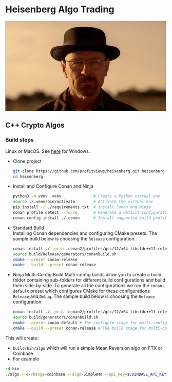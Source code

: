 # Heisenberg Algo Trading

<img src="/assets/images/heisenberg_photo.jpg" style="width:500px"> 

## C++ Crypto Algos

### Build steps

Linux or MacOS.  See [here](https://github.com/profitviews/heisenberg/blob/main/windows.md) for Windows.

* Clone project
   ```bash
   git clone https://github.com/profitviews/heisenberg.git heisenberg
   cd heisenberg
   ```

* Install and Configure Conan and Ninja
   ```bash
   python3 -m venv .venv              # Create a Python virtual env
   source ./.venv/bin/activate        # Activate the virtual env
   pip install -r ./requirements.txt  # Install Conan and Ninja
   conan profile detect --force       # Generate a default configuration with the local machine settings
   conan config install ./.conan      # Install supported build profiles from ./.conan to ./conan2
   ```

* Standard Build  
   Installing Conan dependencies and configuring CMake presets.
   The sample build below is choosing the `Release` configuration:
   ```bash
   conan install ./ -pr:h .conan2/profiles/gcc/12/x64-libstdc++11-release -pr:b .conan2/profiles/gcc/12/x64-libstdc++11-release --build missing
   source build/Release/generators/conanbuild.sh
   cmake --preset conan-release
   cmake --build --preset conan-release
   ```
   
* Ninja Multi-Config Build
   Multi-config builds allow you to create a build folder containing sub-folders for different build configurations and build them side-by-side.
   To generate all the configurations we run the `conan-default` preset which configures CMake for these configurations `Release` and `Debug`. The sample build below is choosing the `Release` configuration:
   ```bash
   conan install ./ -pr:h .conan2/profiles/gcc/12/x64-libstdc++11-release -pr:b .conan2/profiles/gcc/12/x64-libstdc++11-release --build missing -c tools.cmake.cmaketoolchain:generator="Ninja Multi-Config"
   source build/generators/conanbuild.sh
   cmake --preset conan-default # The configure stage for multi-config builds is conan-default
   cmake --build --preset conan-release # The build stage for multi-config builds is the conan-<configuration>
   ```

This will create:

* `build/bin/algo` which will run a simple Mean Reversion algo on FTX or Coinbase
* For example
```bash
cd bin
./algo --exchange=coinbase --algo=SimpleMR --api_key=$COINBASE_API_KEY --api_secret=$COINBASE_API_SECRET --api_phrase=$COINBASE_API_PHRASE --lookback=50 --reversion_level=2 --base_quantity=0.0025 --symbol=ETH-BTC
```
